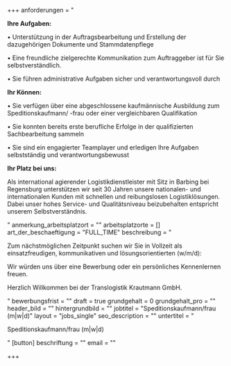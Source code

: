 +++
anforderungen = "<p><strong>Ihre Aufgaben: </strong></p><p>• Unterstützung in der Auftragsbearbeitung und Erstellung der dazugehörigen Dokumente und Stammdatenpflege </p><p>• Eine freundliche zielgerechte Kommunikation zum Auftraggeber ist für Sie selbstverständlich. </p><p>• Sie führen administrative Aufgaben sicher und verantwortungsvoll durch</p><p><strong> Ihr Können:</strong> </p><p>• Sie verfügen über eine abgeschlossene kaufmännische Ausbildung zum Speditionskaufmann/ -frau oder einer vergleichbaren Qualifikation</p><p> • Sie konnten bereits erste berufliche Erfolge in der qualifizierten Sachbearbeitung sammeln </p><p>• Sie sind ein engagierter Teamplayer und erledigen Ihre Aufgaben selbstständig und verantwortungsbewusst </p><p><strong>Ihr Platz bei uns: </strong></p><p>Als international agierender Logistikdienstleister mit Sitz in Barbing bei Regensburg unterstützen wir seit 30 Jahren unsere nationalen- und internationalen Kunden mit schnellen und reibungslosen Logistiklösungen. Dabei unser hohes Service- und Qualitätsniveau beizubehalten entspricht unserem Selbstverständnis.</p>"
anmerkung_arbeitsplatzort = ""
arbeitsplatzorte = []
art_der_beschaeftigung = "FULL_TIME"
beschreibung = "<p>Zum nächstmöglichen Zeitpunkt suchen wir Sie in Vollzeit als einsatzfreudigen, kommunikativen und lösungsorientierten (w/m/d):</p><p>Wir würden uns über eine Bewerbung oder ein persönliches Kennenlernen freuen.</p><p>Herzlich Willkommen bei der Translogistik Krautmann GmbH.</p>"
bewerbungsfrist = ""
draft = true
grundgehalt = 0
grundgehalt_pro = ""
header_bild = ""
hintergrundbild = ""
jobtitel = "Speditionskaufmann/frau (m|w|d)"
layout = "jobs_single"
seo_description = ""
untertitel = "<p>Speditionskaufmann/frau (m|w|d)</p>"
[button]
beschriftung = ""
email = ""

+++
